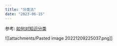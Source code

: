 ```yaml
---
title: "分类法"
date: "2023-06-15"
---
```



参考: [如何对知识分类](https://www.zhihu.com/question/20716696)

![[attachments/Pasted image 20221209225037.png]]